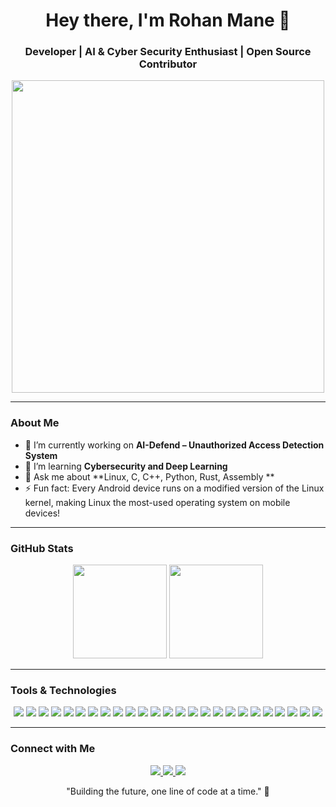 <!-- Header with Profile Name and Tagline -->
<h1 align="center">Hey there, I'm Rohan Mane 👋</h1>
<h3 align="center">Developer | AI & Cyber Security Enthusiast | Open Source Contributor</h3>

<!-- Animated Image -->
<p align="center">
  <img src="https://media.giphy.com/media/qgQUggAC3Pfv687qPC/giphy.gif" width="500">
</p>

---

<!-- About Me Section -->
### About Me

- 🔭 I’m currently working on **AI-Defend – Unauthorized Access Detection System**  
- 🌱 I’m learning **Cybersecurity and Deep Learning**
- 💬 Ask me about **Linux, C, C++, Python, Rust, Assembly **
- ⚡ Fun fact: Every Android device runs on a modified version of the Linux kernel, making Linux the most-used operating system on mobile devices!

---

<!-- GitHub Stats and Languages -->
### GitHub Stats
<p align="center">
  <img height="150em" src="https://github-readme-stats.vercel.app/api?username=iamrohanmane&show_icons=true&theme=radical">
  <img height="150em" src="https://github-readme-stats.vercel.app/api/top-langs/?username=iamrohanmane&layout=compact&theme=radical">
</p>

---

<!-- Tools and Languages -->
### Tools & Technologies
<p align="center">
  <img src="https://img.shields.io/badge/HTML5-E34F26?style=for-the-badge&logo=html5&logoColor=white" />
  <img src="https://img.shields.io/badge/CSS3-1572B6?style=for-the-badge&logo=css3&logoColor=white" />
  <img src="https://img.shields.io/badge/JavaScript-F7DF1E?style=for-the-badge&logo=javascript&logoColor=black" />
  <img src="https://img.shields.io/badge/CSS%20Flexbox-2965F1?style=for-the-badge&logo=css3&logoColor=white" />
  <img src="https://img.shields.io/badge/Grid-FFDD00?style=for-the-badge&logo=css3&logoColor=white" />
  <img src="https://img.shields.io/badge/jQuery-0769AD?style=for-the-badge&logo=jquery&logoColor=white" />
  <img src="https://img.shields.io/badge/Node.js-339933?style=for-the-badge&logo=nodedotjs&logoColor=white" />
  <img src="https://img.shields.io/badge/APIs-FF6F00?style=for-the-badge&logo=postman&logoColor=white" />
  <img src="https://img.shields.io/badge/PostgreSQL-4169E1?style=for-the-badge&logo=postgresql&logoColor=white" />
  <img src="https://img.shields.io/badge/React-61DAFB?style=for-the-badge&logo=react&logoColor=black" />
  <img src="https://img.shields.io/badge/Vite-646CFF?style=for-the-badge&logo=vite&logoColor=white" />
  <img src="https://img.shields.io/badge/Svelte-FF3E00?style=for-the-badge&logo=svelte&logoColor=white" />
  <img src="https://img.shields.io/badge/Express.js-000000?style=for-the-badge&logo=express&logoColor=white" />
  <img src="https://img.shields.io/badge/MongoDB-47A248?style=for-the-badge&logo=mongodb&logoColor=white" />
  <img src="https://img.shields.io/badge/TypeScript-3178C6?style=for-the-badge&logo=typescript&logoColor=white" />
  <img src="https://img.shields.io/badge/Git-F05032?style=for-the-badge&logo=git&logoColor=white" />
  <img src="https://img.shields.io/badge/GitHub-181717?style=for-the-badge&logo=github&logoColor=white" />
  <img src="https://img.shields.io/badge/MySQL-4479A1?style=for-the-badge&logo=mysql&logoColor=white" />
  <img src="https://img.shields.io/badge/Python-3776AB?style=for-the-badge&logo=python&logoColor=white" />
  <img src="https://img.shields.io/badge/Linux-FCC624?style=for-the-badge&logo=linux&logoColor=black" />
  <img src="https://img.shields.io/badge/Bash-4EAA25?style=for-the-badge&logo=gnubash&logoColor=white" />
  <img src="https://img.shields.io/badge/Computer%20Hardware-0078D6?style=for-the-badge&logo=microchip&logoColor=white" />
  <img src="https://img.shields.io/badge/C-A8B9CC?style=for-the-badge&logo=c&logoColor=white" />
  <img src="https://img.shields.io/badge/Assembly-525252?style=for-the-badge&logoColor=white" />
  <img src="https://img.shields.io/badge/Microprocessor-FF6F00?style=for-the-badge&logo=microchip&logoColor=white" />
</p>

---

<!-- Connect with Me Section -->
### Connect with Me

<p align="center">
  <a href="www.linkedin.com/in/rohan-mane-2020">
    <img src="https://img.shields.io/badge/LinkedIn-0A66C2?style=for-the-badge&logo=linkedin&logoColor=white">
  </a>
  <a href="https://twitter.com/iamrohanmane">
    <img src="https://img.shields.io/badge/Twitter-1DA1F2?style=for-the-badge&logo=twitter&logoColor=white">
  </a>
  <a href="https://dev.to/imarohanmane">
    <img src="https://img.shields.io/badge/DEV.TO-0A0A0A?style=for-the-badge&logo=dev.to&logoColor=white">
  </a>
</p>

<!-- Footer Quote -->
<p align="center">
  "Building the future, one line of code at a time." 🚀
</p>
